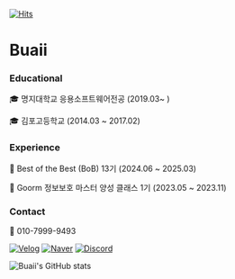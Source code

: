 [![Hits](https://hits.seeyoufarm.com/api/count/incr/badge.svg?url=https%3A%2F%2Fgithub.com%2Fbuaii&count_bg=%2379C83D&title_bg=%23555555&icon=&icon_color=%23E7E7E7&title=hits&edge_flat=false)](https://hits.seeyoufarm.com)

# Buaii 
### Educational
🎓 명지대학교 응용소프트웨어전공 (2019.03~ )

🎓 김포고등학교 (2014.03 ~ 2017.02)

### Experience
🥇 Best of the Best (BoB) 13기 (2024.06 ~ 2025.03)

🌱 Goorm 정보보호 마스터 양성 클래스 1기 (2023.05 ~ 2023.11)


### Contact
📳 010-7999-9493

[![Velog](https://img.shields.io/badge/Velog-20C997?sytle=flat-square&logo=Velog&logoColor=white&link=https://velog.io/@buaii/about)](https://velog.io/@buaii/about)
[![Naver](https://img.shields.io/badge/Naver-03C75A?sytle=flat-square&logo=Naver&logoColor=white&link=mailto:giyen980503@naver.com)](mailto:giyen980503@naver.com)
[![Discord](https://img.shields.io/badge/Discord-5865F2?sytle=flat-square&logo=Discord&logoColor=white&link=https://discordapp.com/users/533206187852824590)](https://discordapp.com/users/533206187852824590)


![Buaii's GitHub stats](https://github-readme-stats.vercel.app/api?username=buaii&show_icons=true&theme=radical)
